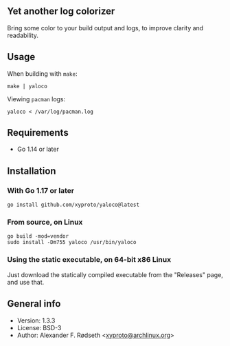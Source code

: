 ## Yet another log colorizer

Bring some color to your build output and logs, to improve clarity and readability.

## Usage

When building with `make`:

    make | yaloco

Viewing `pacman` logs:

    yaloco < /var/log/pacman.log

## Requirements

* Go 1.14 or later

## Installation

### With Go 1.17 or later

    go install github.com/xyproto/yaloco@latest

### From source, on Linux

    go build -mod=vendor
    sudo install -Dm755 yaloco /usr/bin/yaloco

### Using the static executable, on 64-bit x86 Linux

Just download the statically compiled executable from the "Releases" page, and use that.

## General info

* Version: 1.3.3
* License: BSD-3
* Author: Alexander F. Rødseth &lt;xyproto@archlinux.org&gt;
